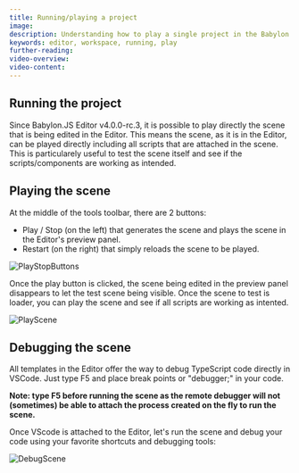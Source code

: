```yaml
---
title: Running/playing a project
image: 
description: Understanding how to play a single project in the Babylon.js Editor
keywords: editor, workspace, running, play
further-reading:
video-overview:
video-content:
---
```


## Running the project

Since Babylon.JS Editor v4.0.0-rc.3, it is possible to play directly the scene that is being edited in the Editor. This means the scene, as it is in the Editor, can be played directly including all scripts that are attached in the scene. This is particularely useful to test the scene itself and see if the scripts/components are working as intended.

## Playing the scene
At the middle of the tools toolbar, there are 2 buttons:
- Play / Stop (on the left) that generates the scene and plays the scene in the Editor's preview panel.
- Restart (on the right) that simply reloads the scene to be played.

![PlayStopButtons](/img/extensions/Editor/RunningProject/play-stop-buttons.png)

Once the play button is clicked, the scene being edited in the preview panel disappears to let the test scene being visible. Once the scene to test is loader, you can play the scene and see if all scripts are working as intented.

![PlayScene](/img/extensions/Editor/RunningProject/playing_scene.gif)

## Debugging the scene
All templates in the Editor offer the way to debug TypeScript code directly in VSCode. Just type F5 and place break points or "debugger;" in your code.

**Note: type F5 before running the scene as the remote debugger will not (sometimes) be able to attach the process created on the fly to run the scene.**

Once VScode is attached to the Editor, let's run the scene and debug your code using your favorite shortcuts and debugging tools:

![DebugScene](/img/extensions/Editor/RunningProject/debugging.gif)